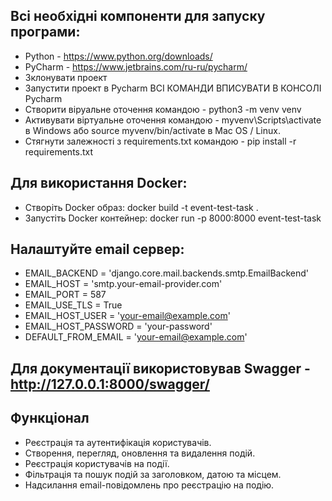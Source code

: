 ## Всі необхідні компоненти для запуску програми:

- Python - https://www.python.org/downloads/
- PyCharm - https://www.jetbrains.com/ru-ru/pycharm/
- Зклонувати проект
- Запустити проект в Pycharm ВСІ КОМАНДИ ВПИСУВАТИ В КОНСОЛІ Pycharm
- Створити віруальне оточення командою - python3 -m venv venv
- Активувати віртуальне оточення командою - myvenv\Scripts\activate в Windows або source myvenv/bin/activate в Mac OS / Linux.
- Стягнути залежності з requirements.txt командою - pip install -r requirements.txt

## Для використання Docker:
- Створіть Docker образ: docker build -t event-test-task .
- Запустіть Docker контейнер: docker run -p 8000:8000 event-test-task

## Налаштуйте email сервер:

- EMAIL_BACKEND = 'django.core.mail.backends.smtp.EmailBackend'
- EMAIL_HOST = 'smtp.your-email-provider.com'
- EMAIL_PORT = 587
- EMAIL_USE_TLS = True
- EMAIL_HOST_USER = 'your-email@example.com'
- EMAIL_HOST_PASSWORD = 'your-password'
- DEFAULT_FROM_EMAIL = 'your-email@example.com'

## Для документації використовував Swagger - http://127.0.0.1:8000/swagger/

## Функціонал

- Реєстрація та аутентифікація користувачів.
- Створення, перегляд, оновлення та видалення подій.
- Реєстрація користувачів на події.
- Фільтрація та пошук подій за заголовком, датою та місцем.
- Надсилання email-повідомлень про реєстрацію на подію.
